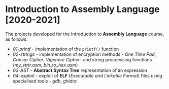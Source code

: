 # Introduction to Assembly Language [2020-2021]

The projects developed for the Introduction to **Assembly Language** course, as follows:

- _01-printf_ - implementation of the `printf()` function
- _02-strings_ - implementation of encryption methods - _One Time Pad_, _Caesar Cipher_, _Vigenere Cipher_- and string proccessing functions (_my\_strtr.asm_, _bin\_to_hex.asm_)
- _03-AST_ - **Abstract Syntax Tree** representation of an expression
- _04-exploit_ - exploit of **ELF** (_Executable and Linkable Format_) files using specialised tools - _gdb_, _ghidra_

